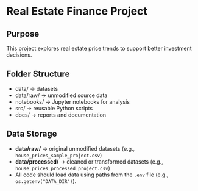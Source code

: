 # Real Estate Finance Project

## Purpose
This project explores real estate price trends to support better investment decisions.

## Folder Structure
- data/ → datasets
- data/raw/ → unmodified source data
- notebooks/ → Jupyter notebooks for analysis
- src/ → reusable Python scripts
- docs/ → reports and documentation


## Data Storage
- **data/raw/** → original unmodified datasets (e.g., `house_prices_sample_project.csv`)
- **data/processed/** → cleaned or transformed datasets (e.g., `house_prices_processed_project.csv`)
- All code should load data using paths from the `.env` file (e.g., `os.getenv("DATA_DIR")`).
